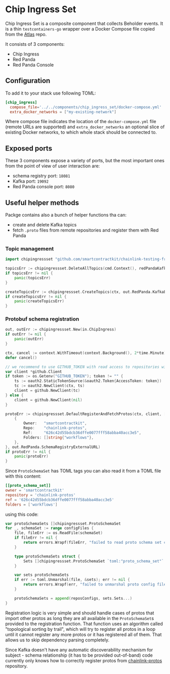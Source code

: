 # Chip Ingress Set

Chip Ingress Set is a composite component that collects Beholder events. It is a thin `testcontainers-go` wrapper over a Docker Compose file copied from the [Atlas](https://github.com/smartcontractkit/atlas/blob/master/chip-ingress/docker-compose.yml) repo.

It consists of 3 components:
- Chip Ingress
- Red Panda
- Red Panda Console

## Configuration

To add it to your stack use following TOML:
```toml
[chip_ingress]
  compose_file='../../components/chip_ingress_set/docker-compose.yml'
  extra_docker_networks = ["my-existing-network"]
```

Where compose file indicates the location of the `docker-compose.yml` file (remote URLs are supported) and `extra_docker_networks` an optional slice of existing Docker networks, to which whole stack should be connected to.

## Exposed ports

These 3 components expose a variety of ports, but the most important ones from the point of view of user interaction are:
- schema registry port: `18081`
- Kafka port: `19092`
- Red Panda console port: `8080`

## Useful helper methods

Packge contains also a bunch of helper functions tha can:
- create and delete Kafka topics
- fetch `.proto` files from remote repositories and register them with Red Panda


### Topic management
```go
import chipingressset "github.com/smartcontractkit/chainlink-testing-framework/framework/components/chip_ingress_set"

topicsErr := chipingressset.DeleteAllTopics(cmd.Context(), redPandaKafkaURLFlag)
if topicsErr != nil {
    panic(topicsErr)
}

createTopicsErr := chipingressset.CreateTopics(ctx, out.RedPanda.KafkaExternalURL, []string{"cre"})
if createTopicsErr != nil {
    panic(createTopicsErr)
}
```

### Protobuf schema registration
```go
out, outErr := chipingressset.New(in.ChipIngress)
if outErr != nil {
    panic(outErr)
}

ctx, cancel := context.WithTimeout(context.Background(), 2*time.Minute)
defer cancel()

// we recommend to use GITHUB_TOKEN with read access to repositories with protos to avoid heavy rate limiting
var client *github.Client
if token := os.Getenv("GITHUB_TOKEN"); token != "" {
    ts := oauth2.StaticTokenSource(&oauth2.Token{AccessToken: token})
    tc := oauth2.NewClient(ctx, ts)
    client = github.NewClient(tc)
} else {
    client = github.NewClient(nil)
}

protoErr := chipingressset.DefaultRegisterAndFetchProtos(ctx, client, []chipingressset.RepoConfiguration{
    {
        Owner:   "smartcontractkit",
        Repo:    "chainlink-protos",
        Ref:     "626c42d55bdcb36dffe0077fff58abba40acc3e5",
        Folders: []string{"workflows"},
    },
}, out.RedPanda.SchemaRegistryExternalURL)
if protoErr != nil {
    panic(protoErr)
}
```

Since `ProtoSchemaSet` has TOML tags you can also read it from a TOML file with this content:
```toml
[[proto_schema_set]]
owner = 'smartcontractkit'
repository = 'chainlink-protos'
ref = '626c42d55bdcb36dffe0077fff58abba40acc3e5'
folders = ['workflows']
```

using this code:
```go
var protoSchemaSets []chipingressset.ProtoSchemaSet
for _, schemaSet := range configFiles {
    file, fileErr := os.ReadFile(schemaSet)
    if fileErr != nil {
        return errors.Wrapf(fileErr, "failed to read proto schema set config file: %s", schemaSet)
    }

    type protoSchemaSets struct {
        Sets []chipingressset.ProtoSchemaSet `toml:"proto_schema_set"`
    }

    var sets protoSchemaSets
    if err := toml.Unmarshal(file, &sets); err != nil {
        return errors.Wrapf(err, "failed to unmarshal proto config file: %s", protoConfig)
    }

    protoSchemaSets = append(reposConfigs, sets.Sets...)
}
```

Registration logic is very simple and should handle cases of protos that import other protos as long they are all available in the `ProtoSchemaSet`s provided to the registration function. That function uses an algorithm called "topological sorting by trail", which will try to register all protos in a loop until it cannot register any more protos or it has registered all of them. That allows us to skip dependency parsing completely.

Since Kafka doesn't have any automatic discoverability mechanism for subject - schema relationship (it has to be provided out-of-band) code currently only knows how to correctly register protos from [chainlink-protos](https://github.com/smartcontractkit/chainlink-protos) repository.